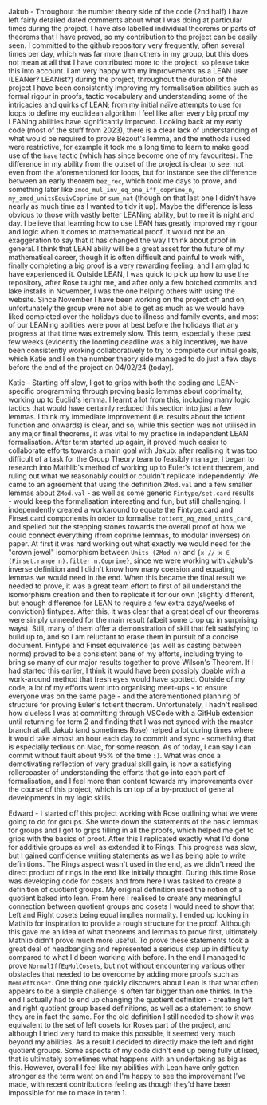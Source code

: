 Jakub - Throughout the number theory side of the code (2nd half) I have left fairly detailed dated comments about what I was doing at particular times during the project. I have also labelled individual theorems or parts of theorems that I have proved, so my contribution to the project can be easily seen. I committed to the github repository very frequently, often several times per day, which was far more than others in my group, but this does not mean at all that I have contributed more to the project, so please take this into account. I am very happy with my improvements as a LEAN user (LEANer? LEANist?) during the project, throughout the duration of the project I have been consistently improving my formalisation abilities such as formal rigour in proofs, tactic vocabulary and understanding some of the intricacies and quirks of LEAN; from my initial naïve attempts to use for loops to define my euclidean algorithm I feel like after every big proof my LEANing abilities have significantly improved. Looking back at my early code (most of the stuff from 2023), there is a clear lack of understanding of what would be required to prove Bézout's lemma, and the methods i used were restrictive, for example it took me a long time to learn to make good use of the `have` tactic (which has since become one of my favourites). The difference in my ability from the outset of the project is clear to see, not even from the aforementioned for loops, but for instance see the difference between an early theorem `bez_rec`, which took me days to prove, and something later like `zmod_mul_inv_eq_one_iff_coprime_n`, `my_zmod_unitsEquivCoprime` or `sum_nat` (though on that last one I didn't have nearly as much time as I wanted to tidy it up). Maybe the difference is less obvious to those with vastly better LEANing ability, but to me it is night and day. I believe that learning how to use LEAN has greatly improved my rigour and logic when it comes to mathematical proof, it would not be an exaggeration to say that it has changed the way I think about proof in general. I think that LEAN abiliy will be a great asset for the future of my mathematical career, though it is often difficult and painful to work with, finally completing a big proof is a very rewarding feeling, and I am glad to have experienced it. Outside LEAN, I was quick to pick up how to use the repository, after Rose taught me, and after only a few botched commits and lake installs in November, I was the one helping others with using the website. Since November I have been working on the project off and on, unfortunately the group were not able to get as much as we would have liked completed over the holidays due to illness and family events, and most of our LEANing abilities were poor at best before the holidays that any progress at that time was extremely slow. This term, especially these past few weeks (evidently the looming deadline was a big incentive), we have been consistently working collaboratively to try to complete our initial goals, which Katie and I on the number theory side managed to do just a few days before the end of the project on 04/02/24 (today).

Katie - Starting off slow, I got to grips with both the coding and LEAN-specific programming through proving basic lemmas about coprimality, working up to Euclid's lemma. I learnt a lot from this, including many logic tactics that would have certainly reduced this section into just a few lemmas. I think my immediate improvement (i.e. results about the totient function and onwards) is clear, and so, while this section was not utilised in any major final theorems, it was vital to my practise in independent LEAN formalisation. After term started up again, it proved much easier to collaborate efforts towards a main goal with Jakub: after realising it was too difficult of a task for the Group Theory team to feasibly manage, I began to research into Mathlib's method of working up to Euler's totient theorem, and ruling out what we reasonably could or couldn't replicate independently. We came to an agreement that using the definition `ZMod.val` and a few smaller lemmas about `ZMod.val` - as well as some generic `Fintype/set.card` results - would keep the formalisation interesting and fun, but still challenging. I independently created a workaround to equate the Fintype.card and Finset.card components in order to formalise `totient_eq_zmod_units_card`, and spelled out the stepping stones towards the overall proof of how we could connect everything (from coprime lemmas, to modular inverses) on paper. At first it was hard working out what exactly we would need for the "crown jewel" isomorphism between `Units (ZMod n)` and `{x // x ∈ (Finset.range n).filter n.Coprime}`, since we were working with Jakub's inverse definition and I didn't know how many coersion and equating lemmas we would need in the end. When this became the final result we needed to prove, it was a great team effort to first of all understand the isomorphism creation and then to replicate it for our own (slightly different, but enough difference for LEAN to require a few extra days/weeks of conviction) fintypes. After this, it was clear that a great deal of our theorems were simply unneeded for the main result (albeit some crop up in surprising ways). Still, many of them offer a demonstration of skill that felt satisfying to build up to, and so I am reluctant to erase them in pursuit of a concise document. Fintype and Finset equivalence (as well as casting between norms) proved to be a consistent bane of my efforts, including trying to bring so many of our major results together to prove Wilson's Theorem. If I had started this earlier, I think it would have been possibly doable with a work-around method that fresh eyes would have spotted. Outside of my code, a lot of my efforts went into organising meet-ups - to ensure everyone was on the same page - and the aforementioned planning of structure for proving Euler's totient theorem. Unfortunately, I hadn't realised how clueless I was at committing through VSCode with a GitHub extension until returning for term 2 and finding that I was not synced with the master branch at all. Jakub (and sometimes Rose) helped a lot during times where it would take almost an hour each day to commit and sync - something that is especially tedious on Mac, for some reason. As of today, I can say I can commit without fault about 95% of the time `:)`. What was once a demotivating reflection of very gradual skill gain, is now a satisfying rollercoaster of understanding the efforts that go into each part of formalisation, and I feel more than content towards my improvements over the course of this project, which is on top of a by-product of general developments in my logic skills.

Edward - I started off this project working with Rose outlining what we were going to do for groups. She wrote down the statements of the basic lemmas for groups and I got to grips filling in all the proofs, which helped me get to grips with the basics of proof. After this I replicated exactly what I'd done for additivie groups as well as extended it to Rings. This progress was slow, but I gained confidence writing statements as well as being able to write definitions. The Rings aspect wasn't used in the end, as we didn't need the direct product of rings in the end like initially thought. During this time Rose was developing code for cosets and from here I was tasked to create a definition of quotient groups. My original definition used the notion of a quotient baked into lean. From here I realised to create any meaningful connection between quotient groups and cosets I would need to show that Left and Right cosets being equal implies normality. I ended up looking in Mathlib for inspiration to provide a rough structure for the proof. Although this gave me an idea of what theorems and lemmas to prove first, ultimately Mathlib didn't prove much more useful. To prove these statements took a great deal of headbanging and represented a serious step up in difficulty compared to what I'd been working with before. In the end I managed to prove `NormalIffEqMulCosets`, but not without encountering various other obstacles that needed to be overcome by adding more proofs such as `MemLeftCoset`. One thing one quickly discovers about Lean is that what often appears to be a simple challenge is often far bigger than one thinks. In the end I actually had to end up changing the quotient definition - creating left and right quotient group based definitions, as well as a statement to show they are in fact the same. For the old definition I still needed to show it was equivalent to the set of left cosets for Roses part of the project, and although I tried very hard to make this possible, it seemed very much beyond my abilities. As a result I decided to directly make the left and right quotient groups. Some aspects of my code didn't end up being fully utilised, that is ultimately sometimes what happens with an undertaking as big as this. However, overall I feel like my abilities with Lean have only gotten stronger as the term went on and I'm happy to see the improvement I've made, with recent contributions feeling as though they'd have been impossible for me to make in term 1.